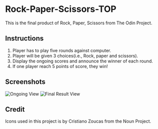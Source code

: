 # Rock-Paper-Scissors-TOP

This is the final product of Rock, Paper, Scissors from The Odin Project.

## Instructions

1. Player has to play five rounds against computer.
2. Player will be given 3 choices(i.e., Rock, paper and scissors).
3. Display the ongoing scores and announce the winner of each round.
4. If one player reach 5 points of score, they win!

## Screenshots

![Ongoing View](https://postimg.cc/tY5PvTmz)
![Final Result View](https://postimg.cc/0zRhrnqV)

## Credit

Icons used in this project is by Cristiano Zoucas from the Noun Project.
